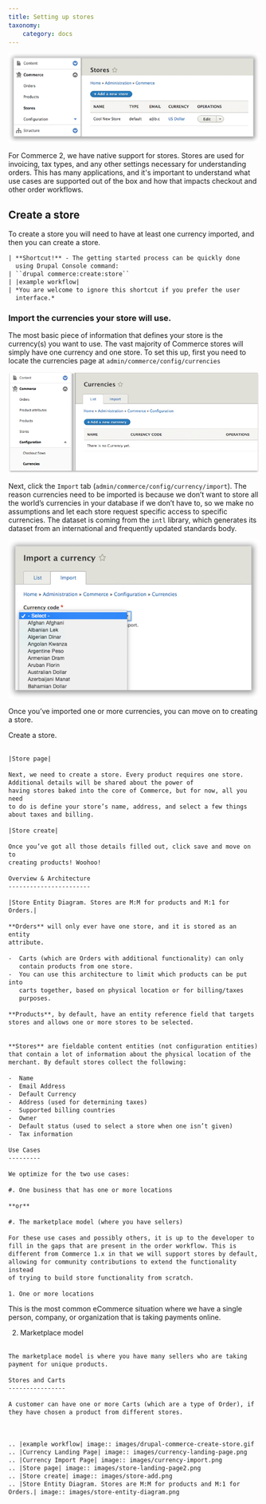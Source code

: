```yaml
---
title: Setting up stores
taxonomy:
    category: docs
---
```


![Store landing page](store-landing-page.png)

For Commerce 2, we have native support for stores. Stores are used for
invoicing, tax types, and any other settings necessary for understanding
orders. This has many applications, and it's important to understand what
use cases are supported out of the box and how that impacts checkout and
other order workflows.

## Create a store

To create a store you will need to have at least one currency imported,
and then you can create a store.

    | **Shortcut!** - The getting started process can be quickly done
      using Drupal Console command:
    | ``drupal commerce:create:store``
    | |example workflow|
    | *You are welcome to ignore this shortcut if you prefer the user
      interface.*

### Import the currencies your store will use.

The most basic piece of information that defines your store is the
currency(s) you want to use. The vast majority of
Commerce stores will simply have one currency and one store. To set this
up, first you need to locate the currencies page at
``admin/commerce/config/currencies``

![Currency Landing Page](currency-landing-page.png)

Next, click the ``Import`` tab
(``admin/commerce/config/currency/import``). The reason currencies need
to be imported is because we don’t want to store all the world’s
currencies in your database if we don’t have to, so we make no
assumptions and let each store request specific access to specific
currencies. The dataset is coming from the ``intl`` library, which
generates its dataset from an international and frequently updated
standards body.

![Currency Import Page](currency-import.png)

Once you’ve imported one or more currencies, you can move on to creating
a store.

Create a store.
~~~~~~~~~~~~~~~

|Store page|

Next, we need to create a store. Every product requires one store.
Additional details will be shared about the power of
having stores baked into the core of Commerce, but for now, all you need
to do is define your store’s name, address, and select a few things
about taxes and billing.

|Store create|

Once you’ve got all those details filled out, click save and move on to
creating products! Woohoo!

Overview & Architecture
-----------------------

|Store Entity Diagram. Stores are M:M for products and M:1 for Orders.|

**Orders** will only ever have one store, and it is stored as an entity
attribute.

-  Carts (which are Orders with additional functionality) can only
   contain products from one store.
-  You can use this architecture to limit which products can be put into
   carts together, based on physical location or for billing/taxes
   purposes.

**Products**, by default, have an entity reference field that targets
stores and allows one or more stores to be selected.


**Stores** are fieldable content entities (not configuration entities)
that contain a lot of information about the physical location of the
merchant. By default stores collect the following:

-  Name
-  Email Address
-  Default Currency
-  Address (used for determining taxes)
-  Supported billing countries
-  Owner
-  Default status (used to select a store when one isn’t given)
-  Tax information

Use Cases
---------

We optimize for the two use cases:

#. One business that has one or more locations

**or**

#. The marketplace model (where you have sellers)

For these use cases and possibly others, it is up to the developer to
fill in the gaps that are present in the order workflow. This is
different from Commerce 1.x in that we will support stores by default,
allowing for community contributions to extend the functionality instead
of trying to build store functionality from scratch.

1. One or more locations
~~~~~~~~~~~~~~~~~~~~~~~~

This is the most common eCommerce situation where we have a single
person, company, or organization that is taking payments online.

2. Marketplace model
~~~~~~~~~~~~~~~~~~~~

The marketplace model is where you have many sellers who are taking
payment for unique products.

Stores and Carts
----------------

A customer can have one or more Carts (which are a type of Order), if
they have chosen a product from different stores.



.. |example workflow| image:: images/drupal-commerce-create-store.gif
.. |Currency Landing Page| image:: images/currency-landing-page.png
.. |Currency Import Page| image:: images/currency-import.png
.. |Store page| image:: images/store-landing-page2.png
.. |Store create| image:: images/store-add.png
.. |Store Entity Diagram. Stores are M:M for products and M:1 for Orders.| image:: images/store-entity-diagram.png
